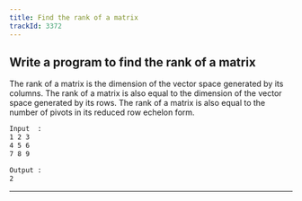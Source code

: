 ```yaml
---
title: Find the rank of a matrix
trackId: 3372
---
```


## Write a program to find the rank of a matrix

The rank of a matrix is the dimension of the vector space generated by its columns. The rank of a matrix is also equal to the dimension of the vector space generated by its rows. The rank of a matrix is also equal to the number of pivots in its reduced row echelon form.

```txt
Input  :
1 2 3
4 5 6
7 8 9

Output :
2
```

---
